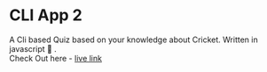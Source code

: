 # CLI App 2
A Cli based Quiz based on your knowledge about Cricket.  Written in javascript 🤍 .
<br />
Check Out here -  [live link](https://replit.com/@Rishichourasiya/2-CLI-Quiz-App-marktwo#index.js) 
